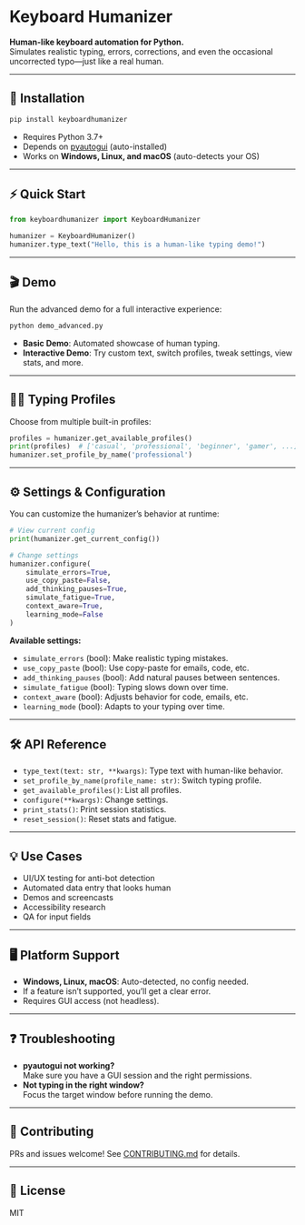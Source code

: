 # Keyboard Humanizer

**Human-like keyboard automation for Python.**  
Simulates realistic typing, errors, corrections, and even the occasional uncorrected typo—just like a real human.

---

## 🚀 Installation

```bash
pip install keyboardhumanizer
```

- Requires Python 3.7+
- Depends on [pyautogui](https://pyautogui.readthedocs.io/) (auto-installed)
- Works on **Windows, Linux, and macOS** (auto-detects your OS)

---

## ⚡ Quick Start

```python
from keyboardhumanizer import KeyboardHumanizer

humanizer = KeyboardHumanizer()
humanizer.type_text("Hello, this is a human-like typing demo!")
```

---

## 🎬 Demo

Run the advanced demo for a full interactive experience:

```bash
python demo_advanced.py
```

- **Basic Demo**: Automated showcase of human typing.
- **Interactive Demo**: Try custom text, switch profiles, tweak settings, view stats, and more.

---

## 🧑‍💻 Typing Profiles

Choose from multiple built-in profiles:

```python
profiles = humanizer.get_available_profiles()
print(profiles)  # ['casual', 'professional', 'beginner', 'gamer', ...]
humanizer.set_profile_by_name('professional')
```

---

## ⚙️ Settings & Configuration

You can customize the humanizer’s behavior at runtime:

```python
# View current config
print(humanizer.get_current_config())

# Change settings
humanizer.configure(
    simulate_errors=True,
    use_copy_paste=False,
    add_thinking_pauses=True,
    simulate_fatigue=True,
    context_aware=True,
    learning_mode=False
)
```

**Available settings:**
- `simulate_errors` (bool): Make realistic typing mistakes.
- `use_copy_paste` (bool): Use copy-paste for emails, code, etc.
- `add_thinking_pauses` (bool): Add natural pauses between sentences.
- `simulate_fatigue` (bool): Typing slows down over time.
- `context_aware` (bool): Adjusts behavior for code, emails, etc.
- `learning_mode` (bool): Adapts to your typing over time.

---

## 🛠️ API Reference

- `type_text(text: str, **kwargs)`: Type text with human-like behavior.
- `set_profile_by_name(profile_name: str)`: Switch typing profile.
- `get_available_profiles()`: List all profiles.
- `configure(**kwargs)`: Change settings.
- `print_stats()`: Print session statistics.
- `reset_session()`: Reset stats and fatigue.

---

## 💡 Use Cases

- UI/UX testing for anti-bot detection
- Automated data entry that looks human
- Demos and screencasts
- Accessibility research
- QA for input fields

---

## 🖥️ Platform Support

- **Windows, Linux, macOS**: Auto-detected, no config needed.
- If a feature isn’t supported, you’ll get a clear error.
- Requires GUI access (not headless).

---

## ❓ Troubleshooting

- **pyautogui not working?**  
  Make sure you have a GUI session and the right permissions.
- **Not typing in the right window?**  
  Focus the target window before running the demo.

---

## 🤝 Contributing

PRs and issues welcome! See [CONTRIBUTING.md](CONTRIBUTING.md) for details.

---

## 📄 License

MIT
